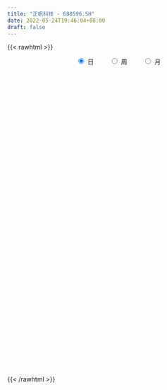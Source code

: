 ```yaml
---
title: "正帆科技 - 688596.SH"
date: 2022-05-24T19:46:04+08:00
draft: false
---
```

{{< rawhtml >}}
    <div style="text-align: center">
        <label style="padding: 1rem;"><input style="margin-right: .5rem" type="radio" name="period" value="D" checked onclick="period_change(this)">日</label>
        <label style="padding: 1rem;"><input style="margin-right: .5rem" type="radio" name="period" value="W" onclick="period_change(this)">周</label>
        <label style="padding: 1rem;"><input style="margin-right: .5rem" type="radio" name="period" value="M" onclick="period_change(this)">月</label>
    </div>
    <div id="chart" style="height: 700px;"></div> 
    <script type="text/javascript">
        const D_v = [7787.89,9661.77,8180.73,6837.37,9810.82,19966.75,15713.19,16126.84,21430.31,14291.87,42460.89,30094.12,32906.09,30770.1,50374.89,32124.23,27235.13,22267.85,18538.38,14429.89,18819.79,18623.35,18748.86,16289.13,30922.82,46334.49,28282.37,19112.42,30074.3,24183.73,23102.84,19013.38,48116.13,93506.91,69694.95,48676.55,24123.91,28715.98,25536.13,30624.9,21384.54,95735.91,115561.93,59628.35,48451.23,39922.49,27108.37,36087.06,38413.48,33838.43,43484.98,31633.16,54617.12,33717.24,32554.13,49409.19,52635.02,38239.91,53078.31,59836.08,21505.13,28691.59,24380.83,17183.9,21005.21,36223.8,40292.94,19645.7,25987.67,28952.46,56801.59,34724.65,19113.53,105228.74,117783.88,67699.63,73015.46,48076.56,72490.99,29143.71,61246.7,33012.95,28772.5,31200.05,25483.72,73731.84,36848.27,24562.23,27384.08,48750.95,23483.22,18729.25,25634.73,19000.49,41396.5,40991.59,24186.89,39016.14,22894.39,21581.12,41580.86,33066.29,22731.61,28506.45,22011.07,12627.21,29615.94,21393.34,20392.93,15766.53,17993.79,24818.83,21217.79,40240.64,47187.78,60241.08,30343.09,31266.73,28255.08,31542.32,68651.17,69635.02,127219.49,112154.45,74544.18,59416.34,46210.81,64403.92,49599.68,73962.88,73535.05,60996.31,46454.82,42025.51,32764.09,50670.22,33339.43,26281.44,73425.7,45055.04,46975.05,24996.56,24016.15,13663.56,29580.84,19878.85,25332.76,13009.78,30951.04,21889.0,22271.53,19434.1,21018.09,44282.47,13698.43,28879.8,29760.43,33590.71,17679.04,35485.0,20721.14,17582.57,23072.48,25038.9,18709.98,23172.43,19179.07,15789.67,27682.8,18986.87,33372.24,26093.85,31337.5,36620.85,24263.92,21945.88,22022.9,19380.71,19758.29,15849.86,25330.33,43188.27,25424.38,22864.27,29823.8,15389.02,14968.3,9724.04,22567.61,34227.19,24968.56,34297.81,25939.88,38343.18,27715.69,20319.55,28293.92,18656.82,19779.44,16513.24,34228.56,26017.75,29355.29,22617.94,31625.38,35435.14,29138.91,30393.83,20750.52,18375.37,31683.54,17911.42,16370.97,16897.62,31968.22,15879.86,10597.95,12542.05,22987.26,20814.17,18705.82,36642.95,15899.09,14187.48,16159.2,21419.49,17080.58,11969.73,13144.08,18483.27,17889.73,72197.14,43721.53,41333.26,58487.93,35547.69,30270.05,25733.07,17739.89,18293.39,32494.98,21973.12,30187.42,39174.07,21757.56,16215.1,15617.35,22110.29,16171.84,29657.34]
const D_histogram = [0.0,0.0222213105,0.0247739007,0.0306860771,0.0319678718,0.0594231045,0.0724929286,0.0941136672,0.1210224078,0.1273250562,0.1594671091,0.1536811891,0.1640830809,0.1659323155,0.1949650363,0.1933505572,0.1531213831,0.1380762738,0.1011845071,0.058021049,0.0460763334,0.0027894101,-0.0191484473,-0.0442910629,-0.0122428803,0.0406741436,0.0498212889,0.0506290101,0.0670097268,0.0483162728,0.008515209,-0.0189510023,0.0262956259,0.1140472406,0.0902331273,0.030553752,-0.0103643131,-0.0182730561,0.0045366916,0.0256106535,0.0163537827,0.1493546333,0.318258616,0.4152088917,0.4035954418,0.2840583209,0.2077947861,0.1966400895,0.2047329106,0.2010244771,0.1660429372,0.1512059628,0.0198785042,-0.1195497639,-0.1262858899,-0.0798446807,-0.0355106758,-0.0700453949,0.0400476805,-0.0043881215,-0.0539955011,-0.1468785926,-0.1985027237,-0.2491876596,-0.2328795019,-0.1800109051,-0.2431579119,-0.3413334131,-0.4440524266,-0.4877010724,-0.5209201545,-0.4387361846,-0.3647474417,-0.0289938693,0.1992998508,0.3816414005,0.480080172,0.4245874657,0.2783838496,0.1525535649,-0.0531759582,-0.160232742,-0.2256313101,-0.2852274676,-0.3259253868,-0.4297595043,-0.5080312521,-0.5318347762,-0.4903207452,-0.5282646613,-0.4985845563,-0.4665054816,-0.408652268,-0.3329166235,-0.2447167846,-0.1329869767,-0.0663080111,0.0913195816,0.1679309196,0.2199964758,0.1392128144,0.1864867633,0.2428366216,0.2241482845,0.263557223,0.281192459,0.3314782452,0.3324668234,0.2998327547,0.2758699633,0.2464823868,0.1623429378,0.115573516,0.2067343066,0.2074275779,0.2491876512,0.2628763883,0.2385085218,0.178895952,0.0928899913,0.1318460012,0.1867945073,0.3518451816,0.5036994697,0.5105387053,0.4555956489,0.3982319986,0.3912283907,0.3578290363,0.3560456953,0.2450871402,0.1009520055,-0.0662245041,-0.1668143331,-0.2251210451,-0.1640111587,-0.1361820738,-0.1820535182,-0.2744903162,-0.3389497593,-0.3868273459,-0.3660370752,-0.3433060146,-0.3293402898,-0.3546733429,-0.3163478896,-0.2993991846,-0.2973314522,-0.3697537345,-0.4229607183,-0.4080402298,-0.3617580916,-0.3535802893,-0.3969881315,-0.3827565065,-0.2927042943,-0.2134277747,-0.1152184861,-0.0234299012,-0.0106234268,-0.0218032907,-0.0135582039,-0.054166034,-0.0631531372,-0.0791475192,-0.092771493,-0.1097276942,-0.1014682653,-0.0150645635,0.0500911712,0.1213737115,0.1407907235,0.1959219183,0.2088364996,0.1800976552,0.1391108419,0.0482445858,0.0060731046,-0.0378421165,-0.0734419788,-0.08328922,-0.1828646742,-0.2877327972,-0.3106311978,-0.2279137167,-0.1727978787,-0.1221613985,-0.1009592227,-0.0997254219,-0.0706396669,0.0358043893,0.1084923548,0.1802156696,0.2548218769,0.2910053625,0.2641701038,0.1884297425,0.1468425329,0.0883021153,0.0041343366,-0.0508500796,-0.0800774216,-0.1214403723,-0.1654118794,-0.245350558,-0.2435274862,-0.18489284,-0.1724360198,-0.1668463744,-0.1654736829,-0.1715443203,-0.1758274853,-0.1758123137,-0.1733412881,-0.1301366612,-0.0652837823,-0.0341472865,0.0049345141,0.0150274666,-0.0140342215,-0.0220476433,-0.0776630489,-0.1006715671,-0.1279723668,-0.1243318256,-0.1548121546,-0.1268705569,-0.1228372356,-0.1094699092,-0.1309085705,-0.1414700782,-0.2553806413,-0.3043468547,-0.2755232883,-0.1790421249,-0.0524622388,0.0634926299,0.1538011523,0.2299703188,0.3119054477,0.3873430866,0.4436599994,0.5108324139,0.4882258312,0.4483485964,0.42998566,0.4129647042,0.3750379066,0.3678989653,0.2704647697]
const D_fast = [0.0,0.0277766382,0.0365227035,0.0501063992,0.0593801618,0.1016911706,0.1328842269,0.1780333823,0.2351977248,0.2733316373,0.3453404675,0.3779748447,0.4293975068,0.4727298202,0.5505038001,0.5972269604,0.595278132,0.6147520911,0.6031564513,0.5744982553,0.5740726231,0.5314830523,0.5047580832,0.4685427018,0.4975301643,0.5606157242,0.5822181916,0.5956831653,0.6288163138,0.622201928,0.5845296664,0.5523257046,0.6041462393,0.720409664,0.7191538326,0.6671128953,0.6236037519,0.6111267449,0.6350706654,0.6625472907,0.6573788657,0.8277183746,1.0761870112,1.2769395099,1.3662249204,1.3177023797,1.2933875415,1.3313928672,1.390668916,1.4372166018,1.4437457961,1.4667103125,1.3403524799,1.1710367708,1.1327291723,1.1592092114,1.1946655473,1.1426194794,1.262724475,1.2171916427,1.1540853878,1.0244826481,0.9232328361,0.8102509853,0.7683392676,0.7762051381,0.6522686533,0.4687597988,0.2550276787,0.0894537648,-0.0739953559,-0.1014954322,-0.1186935497,0.2098115554,0.4879302382,0.765682138,0.9841409525,1.0347951126,0.9581874589,0.8704955655,0.6514720528,0.5043570836,0.3825506879,0.2516476635,0.1294683976,-0.081805596,-0.2870851568,-0.443847375,-0.5249135303,-0.6949236117,-0.7898896458,-0.8744369414,-0.9187467948,-0.9262403062,-0.8992196635,-0.8207365997,-0.7706346369,-0.5901771488,-0.471583081,-0.3645184058,-0.4104988636,-0.3166032239,-0.1995442102,-0.1621954762,-0.0568972319,0.0310361188,0.1641914663,0.2482967504,0.2906208703,0.3356255698,0.3678585899,0.3243048754,0.3064288326,0.4492731999,0.5018233657,0.6058803518,0.6852881859,0.7205474499,0.7056588681,0.6428754052,0.7147929154,0.8164400483,1.069452018,1.3472311735,1.4817050854,1.5406609413,1.5828552906,1.6736587804,1.7297166851,1.8169447679,1.7672579978,1.6483608646,1.464628229,1.3223348167,1.2077478433,1.2278549401,1.2216385066,1.1302536826,0.9691943055,0.8199974226,0.6754129995,0.6046940014,0.5415985584,0.4732292107,0.3592278219,0.3184663028,0.2605652117,0.1883000809,0.0234393651,-0.1355077983,-0.2225973673,-0.2667547519,-0.3469720219,-0.489626897,-0.5710843987,-0.5542082601,-0.5282886841,-0.4588840171,-0.3729529074,-0.3628022898,-0.3794329764,-0.3745774405,-0.4287267791,-0.4535021666,-0.4892834285,-0.5261002754,-0.5704884003,-0.5875960377,-0.5049584768,-0.4272799493,-0.325653981,-0.2710392882,-0.1669276139,-0.1018039076,-0.0855183382,-0.091727441,-0.1705325507,-0.2111857557,-0.264561506,-0.318521863,-0.3491914092,-0.4944830319,-0.6712843542,-0.7718405542,-0.7461015023,-0.734185134,-0.7140890035,-0.7181266334,-0.741824188,-0.7303983498,-0.6150031962,-0.515192142,-0.3984149098,-0.2601032333,-0.1511684071,-0.1119611398,-0.1405940655,-0.1454706419,-0.1819355306,-0.2650697251,-0.3327666613,-0.3820133587,-0.4537364025,-0.5390608795,-0.6803371976,-0.7393959973,-0.7269845611,-0.7576367458,-0.793758694,-0.8337544232,-0.8827111408,-0.9309511771,-0.9748890839,-1.0157533803,-1.0050829187,-0.9565509854,-0.9339513113,-0.8936358821,-0.8797860629,-0.9123563064,-0.925881639,-1.0009128068,-1.0490892168,-1.1083831083,-1.1358255234,-1.2050088911,-1.2087849326,-1.2354609203,-1.2494610711,-1.303626875,-1.3495559023,-1.5273116257,-1.6523645528,-1.6924218085,-1.6407011763,-1.5272368498,-1.3954088237,-1.2666500133,-1.132988267,-0.9730767762,-0.8008033657,-0.633571453,-0.438690935,-0.3392410599,-0.2670311456,-0.177897667,-0.0916774468,-0.0358447677,0.0489910323,0.0191730291]
const D_slow = [0.0,0.0055553276,0.0117488028,0.0194203221,0.02741229,0.0422680662,0.0603912983,0.0839197151,0.114175317,0.1460065811,0.1858733584,0.2242936556,0.2653144259,0.3067975047,0.3555387638,0.4038764031,0.4421567489,0.4766758173,0.5019719441,0.5164772064,0.5279962897,0.5286936422,0.5239065304,0.5128337647,0.5097730446,0.5199415805,0.5323969028,0.5450541553,0.561806587,0.5738856552,0.5760144574,0.5712767069,0.5778506133,0.6063624235,0.6289207053,0.6365591433,0.633968065,0.629399801,0.6305339739,0.6369366372,0.6410250829,0.6783637413,0.7579283953,0.8617306182,0.9626294786,1.0336440589,1.0855927554,1.1347527778,1.1859360054,1.2361921247,1.277702859,1.3155043497,1.3204739757,1.2905865347,1.2590150623,1.2390538921,1.2301762231,1.2126648744,1.2226767945,1.2215797641,1.2080808889,1.1713612407,1.1217355598,1.0594386449,1.0012187694,0.9562160432,0.8954265652,0.8100932119,0.6990801053,0.5771548372,0.4469247986,0.3372407524,0.246053892,0.2388054247,0.2886303874,0.3840407375,0.5040607805,0.6102076469,0.6798036093,0.7179420006,0.704648011,0.6645898255,0.608181998,0.5368751311,0.4553937844,0.3479539083,0.2209460953,0.0879874012,-0.0345927851,-0.1666589504,-0.2913050895,-0.4079314599,-0.5100945269,-0.5933236827,-0.6545028789,-0.6877496231,-0.7043266258,-0.6814967304,-0.6395140005,-0.5845148816,-0.549711678,-0.5030899872,-0.4423808318,-0.3863437607,-0.3204544549,-0.2501563402,-0.1672867789,-0.084170073,-0.0092118844,0.0597556065,0.1213762032,0.1619619376,0.1908553166,0.2425388933,0.2943957877,0.3566927005,0.4224117976,0.4820389281,0.5267629161,0.5499854139,0.5829469142,0.629645541,0.7176068364,0.8435317038,0.9711663801,1.0850652924,1.184623292,1.2824303897,1.3718876488,1.4608990726,1.5221708576,1.547408859,1.530852733,1.4891491497,1.4328688885,1.3918660988,1.3578205803,1.3123072008,1.2436846217,1.1589471819,1.0622403454,0.9707310766,0.884904573,0.8025695005,0.7139011648,0.6348141924,0.5599643963,0.4856315332,0.3931930996,0.28745292,0.1854428625,0.0950033396,0.0066082673,-0.0926387656,-0.1883278922,-0.2615039657,-0.3148609094,-0.343665531,-0.3495230062,-0.352178863,-0.3576296856,-0.3610192366,-0.3745607451,-0.3903490294,-0.4101359092,-0.4333287825,-0.460760706,-0.4861277723,-0.4898939132,-0.4773711204,-0.4470276926,-0.4118300117,-0.3628495321,-0.3106404072,-0.2656159934,-0.2308382829,-0.2187771365,-0.2172588603,-0.2267193895,-0.2450798842,-0.2659021892,-0.3116183577,-0.383551557,-0.4612093565,-0.5181877856,-0.5613872553,-0.591927605,-0.6171674106,-0.6420987661,-0.6597586828,-0.6508075855,-0.6236844968,-0.5786305794,-0.5149251102,-0.4421737696,-0.3761312436,-0.329023808,-0.2923131748,-0.270237646,-0.2692040618,-0.2819165817,-0.3019359371,-0.3322960302,-0.373649,-0.4349866395,-0.4958685111,-0.5420917211,-0.585200726,-0.6269123196,-0.6682807404,-0.7111668204,-0.7551236918,-0.7990767702,-0.8424120922,-0.8749462575,-0.8912672031,-0.8998040247,-0.8985703962,-0.8948135295,-0.8983220849,-0.9038339957,-0.9232497579,-0.9484176497,-0.9804107414,-1.0114936978,-1.0501967365,-1.0819143757,-1.1126236846,-1.1399911619,-1.1727183045,-1.2080858241,-1.2719309844,-1.3480176981,-1.4168985202,-1.4616590514,-1.4747746111,-1.4589014536,-1.4204511655,-1.3629585858,-1.2849822239,-1.1881464523,-1.0772314524,-0.9495233489,-0.8274668911,-0.715379742,-0.607883327,-0.504642151,-0.4108826743,-0.318907933,-0.2512917406]
const D_data = [['2021-05-13', 14.7363, 14.7662, 14.6468, 14.9652],['2021-05-14', 14.7065, 15.1144, 14.7065, 15.1343],['2021-05-17', 15.1244, 14.9552, 14.9254, 15.1244],['2021-05-18', 14.9652, 15.0448, 14.8756, 15.1343],['2021-05-19', 15.0448, 15.0348, 14.9751, 15.2736],['2021-05-20', 15.1244, 15.4826, 14.8856, 15.9303],['2021-05-21', 15.5224, 15.4726, 15.3333, 15.7811],['2021-05-24', 15.3532, 15.7512, 15.3035, 15.8706],['2021-05-25', 15.7512, 16.0498, 15.6517, 16.1791],['2021-05-26', 15.9801, 16.0, 15.9801, 16.3383],['2021-05-27', 15.9701, 16.5672, 15.9204, 16.8756],['2021-05-28', 16.3483, 16.3184, 16.2488, 16.8458],['2021-05-31', 16.3483, 16.6965, 16.3284, 16.796],['2021-06-01', 16.7363, 16.796, 16.6269, 17.194],['2021-06-02', 16.9055, 17.4129, 16.7363, 17.6816],['2021-06-03', 17.3731, 17.3134, 17.0249, 18.1493],['2021-06-04', 17.1741, 16.9154, 16.9154, 17.5622],['2021-06-07', 17.1343, 17.2637, 17.1144, 17.791],['2021-06-08', 17.3632, 17.0149, 16.8458, 17.3831],['2021-06-09', 16.8955, 16.8557, 16.7662, 17.1642],['2021-06-10', 16.7164, 17.2139, 16.7164, 17.3134],['2021-06-11', 17.2139, 16.7662, 16.7065, 17.3532],['2021-06-15', 16.7164, 16.9254, 16.4279, 17.194],['2021-06-16', 17.1642, 16.806, 16.6169, 17.3731],['2021-06-17', 16.6667, 17.592, 16.607, 17.7114],['2021-06-18', 17.4229, 18.1692, 17.4229, 18.5473],['2021-06-21', 17.9602, 17.9005, 17.801, 18.2985],['2021-06-22', 18.1493, 17.9403, 17.8209, 18.2687],['2021-06-23', 18.01, 18.3085, 17.8408, 18.5871],['2021-06-24', 18.3582, 17.99, 17.9602, 18.6766],['2021-06-25', 17.8706, 17.6716, 17.5224, 18.1095],['2021-06-28', 17.7114, 17.7214, 17.6119, 18.01],['2021-06-29', 17.7214, 18.7662, 17.5622, 19.2239],['2021-06-30', 18.995, 19.801, 18.3881, 20.3483],['2021-07-01', 19.801, 18.7463, 18.7363, 20.2388],['2021-07-02', 18.7065, 18.209, 18.0896, 19.0846],['2021-07-05', 18.61, 18.27, 17.9, 18.77],['2021-07-06', 18.35, 18.63, 18.17, 18.85],['2021-07-07', 18.73, 19.14, 18.19, 19.39],['2021-07-08', 19.14, 19.34, 19.0, 19.79],['2021-07-09', 19.2, 19.1, 18.81, 19.45],['2021-07-12', 19.3, 21.38, 19.3, 21.7],['2021-07-13', 22.31, 22.94, 21.33, 23.22],['2021-07-14', 22.67, 23.17, 22.4, 23.69],['2021-07-15', 23.17, 22.5, 21.89, 23.17],['2021-07-16', 22.4, 21.21, 21.08, 22.58],['2021-07-19', 21.32, 21.57, 20.87, 21.75],['2021-07-20', 21.57, 22.47, 21.01, 22.75],['2021-07-21', 22.74, 23.03, 22.42, 23.38],['2021-07-22', 23.0, 23.23, 22.63, 24.08],['2021-07-23', 23.44, 23.06, 22.88, 24.18],['2021-07-26', 23.06, 23.49, 22.3, 24.18],['2021-07-27', 23.71, 21.89, 21.7, 23.74],['2021-07-28', 21.21, 21.2, 20.88, 22.39],['2021-07-29', 21.93, 22.55, 21.66, 22.76],['2021-07-30', 22.8, 23.42, 22.6, 24.6],['2021-08-02', 23.49, 23.77, 23.35, 25.76],['2021-08-03', 23.45, 22.94, 22.68, 24.58],['2021-08-04', 23.57, 25.12, 23.4, 25.29],['2021-08-05', 24.67, 23.55, 23.34, 24.94],['2021-08-06', 23.5, 23.38, 22.81, 24.35],['2021-08-09', 23.6, 22.54, 22.0, 23.67],['2021-08-10', 22.53, 22.69, 22.22, 23.54],['2021-08-11', 22.68, 22.4, 21.8, 22.69],['2021-08-12', 22.64, 23.1, 22.37, 23.26],['2021-08-13', 23.2, 23.72, 22.49, 23.99],['2021-08-16', 23.89, 22.2, 21.35, 23.95],['2021-08-17', 22.0, 21.21, 21.17, 22.65],['2021-08-18', 21.12, 20.4, 20.01, 21.68],['2021-08-19', 20.35, 20.46, 20.06, 21.2],['2021-08-20', 20.71, 20.05, 19.42, 20.86],['2021-08-23', 20.05, 21.3, 19.99, 21.37],['2021-08-24', 21.2, 21.34, 20.89, 21.5],['2021-08-25', 24.91, 25.61, 23.8, 25.61],['2021-08-26', 26.23, 25.9, 24.81, 26.8],['2021-08-27', 25.91, 26.72, 25.2, 27.2],['2021-08-30', 26.59, 26.84, 26.04, 27.48],['2021-08-31', 27.35, 25.47, 25.1, 27.4],['2021-09-01', 25.65, 24.16, 23.88, 25.7],['2021-09-02', 23.91, 23.95, 23.3, 24.1],['2021-09-03', 23.7, 22.19, 22.05, 24.4],['2021-09-06', 22.5, 22.59, 21.87, 22.74],['2021-09-07', 22.69, 22.58, 21.93, 22.7],['2021-09-08', 22.58, 22.19, 21.91, 22.71],['2021-09-09', 22.0, 21.98, 21.77, 22.63],['2021-09-10', 20.3, 20.55, 19.62, 20.8],['2021-09-13', 20.53, 20.04, 19.8, 20.81],['2021-09-14', 20.12, 20.05, 19.91, 20.48],['2021-09-15', 20.05, 20.51, 19.73, 20.64],['2021-09-16', 20.6, 19.1, 18.97, 20.62],['2021-09-17', 19.15, 19.48, 19.09, 19.63],['2021-09-22', 19.49, 19.24, 19.18, 19.88],['2021-09-23', 19.26, 19.39, 19.19, 20.0],['2021-09-24', 19.65, 19.6, 19.31, 19.85],['2021-09-27', 19.6, 19.88, 19.6, 20.88],['2021-09-28', 19.76, 20.47, 19.58, 20.94],['2021-09-29', 20.5, 20.21, 20.0, 20.54],['2021-09-30', 20.66, 21.87, 20.11, 21.88],['2021-10-08', 22.69, 21.5, 21.39, 22.7],['2021-10-11', 21.9, 21.61, 21.21, 22.16],['2021-10-12', 21.54, 19.93, 19.5, 21.57],['2021-10-13', 20.0, 21.5, 19.82, 21.66],['2021-10-14', 21.2, 22.0, 21.2, 22.36],['2021-10-15', 22.0, 21.29, 21.03, 22.19],['2021-10-18', 21.3, 22.22, 21.3, 22.5],['2021-10-19', 22.69, 22.28, 21.91, 22.69],['2021-10-20', 22.3, 23.09, 22.3, 23.33],['2021-10-21', 23.15, 22.86, 22.42, 23.45],['2021-10-22', 22.67, 22.6, 22.39, 23.35],['2021-10-25', 22.79, 22.79, 22.1, 22.92],['2021-10-26', 22.79, 22.8, 22.46, 23.21],['2021-10-27', 22.68, 21.99, 21.57, 22.8],['2021-10-28', 22.0, 22.24, 22.0, 22.96],['2021-10-29', 22.47, 24.25, 22.28, 24.3],['2021-11-01', 23.87, 23.57, 23.0, 24.15],['2021-11-02', 23.2, 24.43, 23.15, 25.0],['2021-11-03', 24.43, 24.49, 24.13, 24.85],['2021-11-04', 24.34, 24.25, 23.91, 24.9],['2021-11-05', 24.55, 23.82, 23.68, 24.86],['2021-11-08', 23.8, 23.28, 22.9, 23.81],['2021-11-09', 23.98, 24.89, 23.94, 25.12],['2021-11-10', 24.78, 25.56, 24.36, 25.96],['2021-11-11', 25.5, 27.85, 25.09, 28.68],['2021-11-12', 28.1, 29.0, 27.39, 29.37],['2021-11-15', 29.58, 28.15, 27.81, 29.92],['2021-11-16', 28.33, 27.78, 27.45, 28.53],['2021-11-17', 28.1, 27.95, 27.34, 28.5],['2021-11-18', 28.79, 28.9, 27.7, 29.15],['2021-11-19', 29.33, 28.95, 28.32, 29.4],['2021-11-22', 29.06, 29.74, 28.87, 30.87],['2021-11-23', 29.81, 28.52, 28.17, 30.34],['2021-11-24', 28.52, 27.77, 27.4, 29.29],['2021-11-25', 27.78, 26.87, 26.8, 27.95],['2021-11-26', 27.02, 27.1, 26.59, 27.66],['2021-11-29', 26.85, 27.25, 26.69, 27.46],['2021-11-30', 27.69, 28.8, 27.31, 28.95],['2021-12-01', 28.8, 28.7, 28.4, 29.2],['2021-12-02', 28.7, 27.79, 27.56, 28.9],['2021-12-03', 27.7, 26.83, 26.5, 28.28],['2021-12-06', 26.7, 26.68, 26.38, 27.44],['2021-12-07', 26.75, 26.45, 25.28, 26.92],['2021-12-08', 26.59, 27.08, 26.59, 27.13],['2021-12-09', 27.09, 27.07, 26.14, 27.2],['2021-12-10', 27.1, 26.91, 26.68, 27.47],['2021-12-13', 26.7, 26.22, 25.87, 26.99],['2021-12-14', 26.3, 26.88, 26.1, 27.05],['2021-12-15', 27.1, 26.6, 26.0, 27.14],['2021-12-16', 26.6, 26.3, 26.21, 26.78],['2021-12-17', 26.21, 24.97, 24.86, 26.21],['2021-12-20', 24.88, 24.6, 24.4, 25.35],['2021-12-21', 24.35, 25.05, 24.35, 25.4],['2021-12-22', 25.4, 25.32, 24.83, 25.65],['2021-12-23', 25.22, 24.71, 24.61, 25.39],['2021-12-24', 24.62, 23.66, 23.56, 24.88],['2021-12-27', 23.71, 23.97, 23.71, 24.28],['2021-12-28', 24.17, 24.9, 24.17, 24.95],['2021-12-29', 24.9, 24.98, 24.19, 25.3],['2021-12-30', 24.7, 25.52, 24.68, 26.2],['2021-12-31', 25.55, 25.85, 25.13, 26.12],['2022-01-04', 25.62, 25.08, 24.6, 25.97],['2022-01-05', 25.0, 24.72, 24.49, 25.55],['2022-01-06', 24.72, 24.89, 24.33, 25.43],['2022-01-07', 24.89, 24.11, 23.8, 25.27],['2022-01-10', 23.82, 24.27, 23.26, 24.6],['2022-01-11', 23.9, 24.0, 23.8, 24.38],['2022-01-12', 24.17, 23.82, 23.44, 24.3],['2022-01-13', 23.83, 23.55, 23.48, 24.35],['2022-01-14', 23.63, 23.69, 23.3, 24.39],['2022-01-17', 23.8, 24.81, 23.6, 25.3],['2022-01-18', 25.1, 24.9, 24.71, 25.59],['2022-01-19', 24.96, 25.35, 24.68, 25.72],['2022-01-20', 25.35, 24.99, 24.86, 25.6],['2022-01-21', 25.0, 25.72, 24.7, 25.93],['2022-01-24', 25.61, 25.49, 24.88, 25.83],['2022-01-25', 25.3, 25.04, 24.8, 25.56],['2022-01-26', 25.05, 24.79, 24.14, 25.17],['2022-01-27', 24.55, 23.85, 23.69, 24.98],['2022-01-28', 23.85, 24.09, 23.7, 25.09],['2022-02-07', 24.0, 23.79, 23.68, 24.52],['2022-02-08', 23.68, 23.6, 23.1, 23.8],['2022-02-09', 23.6, 23.7, 23.3, 24.26],['2022-02-10', 23.94, 22.13, 21.93, 23.94],['2022-02-11', 22.11, 21.27, 21.22, 22.18],['2022-02-14', 20.89, 21.65, 20.89, 22.22],['2022-02-15', 22.3, 22.85, 21.77, 22.99],['2022-02-16', 23.03, 22.64, 22.53, 23.03],['2022-02-17', 22.51, 22.67, 22.51, 23.08],['2022-02-18', 22.51, 22.32, 22.22, 22.86],['2022-02-21', 22.35, 21.96, 21.78, 22.7],['2022-02-22', 21.7, 22.23, 21.6, 22.3],['2022-02-23', 22.27, 23.46, 22.25, 23.77],['2022-02-24', 23.43, 23.49, 22.85, 23.94],['2022-02-25', 23.82, 23.9, 23.56, 24.3],['2022-02-28', 24.33, 24.43, 24.16, 24.87],['2022-03-01', 24.86, 24.4, 24.1, 24.86],['2022-03-02', 24.36, 23.8, 23.55, 24.36],['2022-03-03', 23.78, 23.04, 22.93, 24.06],['2022-03-04', 22.9, 23.24, 22.8, 23.64],['2022-03-07', 22.99, 22.81, 22.51, 23.37],['2022-03-08', 22.85, 22.1, 22.03, 23.09],['2022-03-09', 22.32, 22.03, 20.53, 22.67],['2022-03-10', 22.5, 22.03, 21.9, 23.09],['2022-03-11', 21.76, 21.56, 21.0, 22.03],['2022-03-14', 21.38, 21.13, 21.0, 21.59],['2022-03-15', 21.0, 20.12, 20.03, 21.49],['2022-03-16', 20.45, 20.67, 19.6, 20.8],['2022-03-17', 20.98, 21.3, 20.94, 21.75],['2022-03-18', 21.29, 20.69, 20.39, 21.29],['2022-03-21', 20.66, 20.43, 20.15, 20.82],['2022-03-22', 20.5, 20.17, 19.98, 20.64],['2022-03-23', 20.47, 19.83, 19.78, 20.49],['2022-03-24', 19.7, 19.58, 19.31, 19.82],['2022-03-25', 19.61, 19.37, 19.16, 19.84],['2022-03-28', 19.31, 19.15, 18.83, 19.34],['2022-03-29', 19.8, 19.54, 19.35, 20.07],['2022-03-30', 19.71, 19.9, 19.71, 20.2],['2022-03-31', 19.9, 19.57, 19.45, 19.9],['2022-04-01', 19.57, 19.72, 19.26, 19.91],['2022-04-06', 19.72, 19.37, 18.98, 19.72],['2022-04-07', 19.18, 18.7, 18.43, 19.34],['2022-04-08', 18.59, 18.72, 18.28, 19.1],['2022-04-11', 18.3, 17.78, 17.37, 18.5],['2022-04-12', 17.58, 17.77, 17.21, 17.79],['2022-04-13', 17.8, 17.35, 17.13, 17.8],['2022-04-14', 17.35, 17.43, 16.8, 17.61],['2022-04-15', 17.23, 16.67, 16.67, 17.38],['2022-04-18', 16.6, 17.13, 16.38, 17.25],['2022-04-19', 16.97, 16.66, 16.6, 17.3],['2022-04-20', 16.8, 16.57, 16.3, 16.9],['2022-04-21', 16.57, 15.85, 15.76, 16.75],['2022-04-22', 15.6, 15.62, 15.38, 15.94],['2022-04-25', 15.22, 13.65, 13.54, 15.31],['2022-04-26', 13.66, 13.61, 13.2, 13.84],['2022-04-27', 13.25, 14.1, 12.98, 14.14],['2022-04-28', 14.7, 14.9, 14.5, 15.8],['2022-04-29', 15.15, 15.58, 14.95, 15.89],['2022-05-05', 15.8, 15.9, 15.54, 16.22],['2022-05-06', 15.6, 16.02, 15.4, 16.4],['2022-05-09', 16.0, 16.25, 15.89, 16.42],['2022-05-10', 16.0, 16.78, 15.85, 17.05],['2022-05-11', 16.98, 17.23, 16.58, 17.75],['2022-05-12', 17.16, 17.52, 16.92, 17.79],['2022-05-13', 17.7, 18.23, 17.52, 18.28],['2022-05-16', 17.83, 17.5, 17.18, 18.21],['2022-05-17', 17.41, 17.38, 17.05, 17.5],['2022-05-18', 17.35, 17.75, 17.28, 18.07],['2022-05-19', 17.31, 17.93, 17.31, 18.06],['2022-05-20', 17.93, 17.77, 17.44, 17.98],['2022-05-23', 17.77, 18.28, 17.6, 18.48],['2022-05-24', 18.5, 17.08, 17.0, 18.58]]
const W_v = [754041.96,981837.65,508345.9500000001,326436.44,388256.45,166021.96,68655.67,22906.94,131031.84,109803.02,123567.89,143365.61,197225.97,120402.34,118677.24,90443.66,90712.39,80838.3,85370.33,58962.04,113797.85,133440.59,99952.98,68978.79,93733.24,38567.54,32567.52,79855.97,89618.86,87024.18,60675.09,53590.48,71476.87,56086.08,65967.34,127424.18,54297.31,13201.4,39594.66,60508.86,124404.03,173410.44,92679.26,112295.3,124755.66,279007.92,130385.46,359299.91,178932.32,201930.84,225294.45,127485.33,171680.36,344550.4300000001,283973.42,192201.06,161028.75,63364.47,145591.12,22894.39,147466.33,106040.49,120037.58,197293.76,409202.45,294174.93,296974.57,216480.88,154706.36,118753.27,128895.19,123608.41,96861.19,101890.05,137473.26,124234.26,129551.13,92769.43,142001.05,133329.16,125894.28,149211.2,105091.82,87885.7,62507.25,104308.21,78567.39,251287.55,56003.12,120688.8,114874.37,45829.18]
const W_histogram = [0.0,-0.4178270085,-0.6974964767,-1.0514916021,-1.0450349356,-1.0779428858,-1.0837211355,-0.9643080722,-0.8168466473,-0.7910204741,-0.7050969236,-0.4974128397,-0.3679354212,-0.1886557877,-0.1077765341,-0.0328782508,-0.0506745524,-0.1191653757,-0.1901691086,-0.1576327736,-0.2615631834,-0.3065570511,-0.336320913,-0.3338861622,-0.3855712851,-0.3380523879,-0.1995891641,-0.1131632626,0.0373399127,0.1241447116,0.1852343912,0.2392878204,0.3242894308,0.3955543423,0.44658395,0.4253524216,0.3646969851,0.3286624109,0.3301573407,0.3581540891,0.4315952155,0.5128085647,0.5458465195,0.6447708494,0.6570442909,0.6789169853,0.7266782395,0.8642997031,1.032466954,1.1135225874,1.1076642676,1.0693631898,0.7543892987,0.9406689382,0.7144576837,0.4243681507,0.1448567705,-0.037759118,-0.0127757249,-0.0274323089,-0.0558927901,0.0056168988,0.1419789113,0.1850442488,0.5249708224,0.6981818585,0.6413557242,0.5426957974,0.444086445,0.2207542132,-0.0293424738,-0.0596754204,-0.2013420154,-0.3206657718,-0.2626461829,-0.3294867293,-0.5462753508,-0.597464672,-0.5069910265,-0.4742645878,-0.5434616257,-0.6199839344,-0.724391035,-0.732576058,-0.7645060315,-0.8749111411,-0.9629035642,-0.9655849489,-0.8818212227,-0.633299295,-0.4634877936,-0.3655339423]
const W_fast = [0.0,-0.5222837607,-0.976327348,-1.593195374,-1.8479974413,-2.150391113,-2.4270996465,-2.5487636013,-2.6055138382,-2.7774427835,-2.867793464,-2.78446259,-2.7469690268,-2.6148533403,-2.5609182201,-2.4942394995,-2.5247044393,-2.6229866064,-2.7415326165,-2.7484044749,-2.9177256805,-3.0393588111,-3.1532029013,-3.234239691,-3.3823176352,-3.4193118349,-3.3307459021,-3.2726108163,-3.1127726628,-2.994931686,-2.8875334087,-2.7736580243,-2.6075840562,-2.4374305592,-2.274754964,-2.189648387,-2.1591295772,-2.1129985487,-2.0289642837,-1.911429013,-1.7300890828,-1.5206735924,-1.3511740077,-1.0910569654,-0.9145224513,-0.7229205105,-0.4934896964,-0.1397933071,0.2864906824,0.6459269627,0.9169847097,1.1460244294,1.019647863,1.441094737,1.3934979035,1.2095004082,0.9662032206,0.7741475526,0.7959370144,0.7744223532,0.7319886745,0.7949025881,0.9667593285,1.0560857281,1.5272550074,1.8750115081,1.9785243048,2.0155383273,2.0279505862,1.8598069077,1.6023746023,1.5571228006,1.3651207018,1.1656305024,1.1579885456,1.0087763168,0.6554188576,0.4548633684,0.4185892573,0.332749549,0.1276871047,-0.1038311876,-0.389336047,-0.5806650844,-0.8037215658,-1.1328544607,-1.4615727748,-1.7056503967,-1.8423419763,-1.7521448722,-1.6982053192,-1.6916349536]
const W_slow = [0.0,-0.1044567521,-0.2788308713,-0.5417037718,-0.8029625057,-1.0724482272,-1.3433785111,-1.5844555291,-1.7886671909,-1.9864223095,-2.1626965404,-2.2870497503,-2.3790336056,-2.4261975525,-2.4531416861,-2.4613612487,-2.4740298869,-2.5038212308,-2.5513635079,-2.5907717013,-2.6561624972,-2.7328017599,-2.8168819882,-2.9003535288,-2.99674635,-3.081259447,-3.131156738,-3.1594475537,-3.1501125755,-3.1190763976,-3.0727677998,-3.0129458447,-2.931873487,-2.8329849015,-2.721338914,-2.6150008086,-2.5238265623,-2.4416609596,-2.3591216244,-2.2695831021,-2.1616842982,-2.0334821571,-1.8970205272,-1.7358278148,-1.5715667421,-1.4018374958,-1.2201679359,-1.0040930101,-0.7459762716,-0.4675956248,-0.1906795579,0.0766612396,0.2652585643,0.5004257988,0.6790402198,0.7851322574,0.8213464501,0.8119066706,0.8087127393,0.8018546621,0.7878814646,0.7892856893,0.8247804171,0.8710414793,1.0022841849,1.1768296496,1.3371685806,1.47284253,1.5838641412,1.6390526945,1.6317170761,1.616798221,1.5664627171,1.4862962742,1.4206347285,1.3382630461,1.2016942084,1.0523280404,0.9255802838,0.8070141368,0.6711487304,0.5161527468,0.335054988,0.1519109736,-0.0392155343,-0.2579433196,-0.4986692106,-0.7400654479,-0.9605207535,-1.1188455773,-1.2347175257,-1.3261010113]
const W_data = [['2020-08-21', 39.791, 33.4328, 31.7413, 39.791],['2020-08-28', 30.8458, 26.8856, 26.5672, 32.4279],['2020-09-04', 27.2736, 26.2488, 24.9552, 27.6318],['2020-09-11', 26.2488, 22.8358, 22.0398, 26.2488],['2020-09-18', 23.3632, 25.4726, 22.8358, 27.2637],['2020-09-25', 25.2637, 23.9204, 23.6816, 25.6318],['2020-09-30', 23.5821, 23.1144, 22.7861, 24.1294],['2020-10-09', 23.6219, 23.9602, 23.5423, 24.1592],['2020-10-16', 24.1393, 24.0796, 23.8806, 25.2736],['2020-10-23', 24.0597, 22.1095, 21.9701, 24.4677],['2020-10-30', 22.0398, 22.2687, 21.0746, 22.9851],['2020-11-06', 22.5871, 23.791, 22.2687, 24.3184],['2020-11-13', 24.0796, 23.0448, 22.7363, 25.6517],['2020-11-20', 23.0846, 23.9403, 22.5274, 24.6468],['2020-11-27', 23.9801, 22.9453, 22.5871, 24.3284],['2020-12-04', 22.7164, 22.8856, 22.6766, 23.801],['2020-12-11', 23.0846, 21.4925, 21.2736, 23.2637],['2020-12-18', 21.3731, 20.199, 19.801, 22.0398],['2020-12-25', 19.9701, 19.3035, 19.1642, 20.9453],['2020-12-31', 19.3035, 19.99, 18.9652, 20.1592],['2021-01-08', 19.99, 17.5423, 17.3333, 20.3383],['2021-01-15', 17.4229, 17.2637, 15.9005, 17.801],['2021-01-22', 17.2935, 16.597, 16.5572, 18.0597],['2021-01-29', 16.597, 16.2488, 16.01, 17.1542],['2021-02-05', 16.1493, 14.7264, 14.6965, 16.8657],['2021-02-10', 14.7264, 15.2338, 14.4677, 15.7114],['2021-02-19', 15.4826, 16.2189, 15.4428, 16.3284],['2021-02-26', 16.2388, 15.602, 15.204, 16.4975],['2021-03-05', 15.602, 16.5672, 15.602, 17.0249],['2021-03-12', 16.6468, 16.0299, 15.4428, 16.9652],['2021-03-19', 16.0199, 15.791, 15.4229, 16.2488],['2021-03-26', 16.0, 15.7512, 15.6318, 16.4378],['2021-04-02', 15.8109, 16.3184, 15.4229, 16.3781],['2021-04-09', 16.4975, 16.4478, 16.1692, 16.6766],['2021-04-16', 16.3085, 16.4677, 15.7811, 16.6866],['2021-04-23', 16.4975, 15.6119, 15.4627, 17.3532],['2021-04-30', 15.6219, 14.8458, 14.7164, 15.7711],['2021-05-07', 14.8458, 14.8159, 14.7065, 14.9254],['2021-05-14', 14.8259, 15.1144, 14.5274, 15.1343],['2021-05-21', 15.1244, 15.4726, 14.8756, 15.9303],['2021-05-28', 15.3532, 16.3184, 15.3035, 16.8756],['2021-06-04', 16.3483, 16.9154, 16.3284, 18.1493],['2021-06-11', 17.1343, 16.7662, 16.7065, 17.791],['2021-06-18', 16.7164, 18.1692, 16.4279, 18.5473],['2021-06-25', 17.9602, 17.6716, 17.5224, 18.6766],['2021-07-02', 17.7114, 18.209, 17.5622, 20.3483],['2021-07-09', 18.61, 19.1, 17.9, 19.79],['2021-07-16', 19.3, 21.21, 19.3, 23.69],['2021-07-23', 21.32, 23.06, 20.87, 24.18],['2021-07-30', 23.06, 23.42, 20.88, 24.6],['2021-08-06', 23.49, 23.38, 22.68, 25.76],['2021-08-13', 23.6, 23.72, 21.8, 23.99],['2021-08-20', 23.89, 20.05, 19.42, 23.95],['2021-08-27', 20.05, 26.72, 19.99, 27.2],['2021-09-03', 26.59, 22.19, 22.05, 27.48],['2021-09-10', 22.5, 20.55, 19.62, 22.74],['2021-09-17', 20.53, 19.48, 18.97, 20.81],['2021-09-24', 19.49, 19.6, 19.18, 20.0],['2021-09-30', 19.6, 21.87, 19.58, 21.88],['2021-10-08', 22.69, 21.5, 21.39, 22.7],['2021-10-15', 21.9, 21.29, 19.5, 22.36],['2021-10-22', 21.3, 22.6, 21.3, 23.45],['2021-10-29', 22.79, 24.25, 21.57, 24.3],['2021-11-05', 23.87, 23.82, 23.0, 25.0],['2021-11-12', 23.8, 29.0, 22.9, 29.37],['2021-11-19', 29.58, 28.95, 27.34, 29.92],['2021-11-26', 29.06, 27.1, 26.59, 30.87],['2021-12-03', 26.85, 26.83, 26.5, 29.2],['2021-12-10', 26.7, 26.91, 25.28, 27.47],['2021-12-17', 26.7, 24.97, 24.86, 27.14],['2021-12-24', 24.88, 23.66, 23.56, 25.65],['2021-12-31', 23.71, 25.85, 23.71, 26.2],['2022-01-07', 25.62, 24.11, 23.8, 25.97],['2022-01-14', 23.82, 23.69, 23.26, 24.6],['2022-01-21', 23.8, 25.72, 23.6, 25.93],['2022-01-28', 25.61, 24.09, 23.69, 25.83],['2022-02-11', 24.0, 21.27, 21.22, 24.52],['2022-02-18', 20.89, 22.32, 20.89, 23.08],['2022-02-25', 22.35, 23.9, 21.6, 24.3],['2022-03-04', 24.33, 23.24, 22.8, 24.87],['2022-03-11', 22.99, 21.56, 20.53, 23.37],['2022-03-18', 21.38, 20.69, 19.6, 21.75],['2022-03-25', 20.66, 19.37, 19.16, 20.82],['2022-04-01', 19.31, 19.72, 18.83, 20.2],['2022-04-08', 19.72, 18.72, 18.28, 19.72],['2022-04-15', 18.3, 16.67, 16.67, 18.5],['2022-04-22', 16.6, 15.62, 15.38, 17.3],['2022-04-29', 15.22, 15.58, 12.98, 15.89],['2022-05-06', 15.8, 16.02, 15.4, 16.4],['2022-05-13', 16.0, 18.23, 15.85, 18.28],['2022-05-20', 17.83, 17.77, 17.05, 18.21],['2022-05-27', 17.77, 17.08, 17.0, 18.58]]
const M_v = [1831840.9599999997,1361755.1200000001,387309.69,594829.52,391168.36,416170.21,244724.27,318224.91,347935.4799999999,270615.0399999999,630870.99,988920.03,990102.5900000001,725066.7999999999,396438.79,1281080.02,659009.8000000003,460458.76,402664.79,550526.9299999999,509212.45,337395.47]
const M_histogram = [0.0,-0.2127298006,-0.3883988147,-0.4342332934,-0.6258005959,-0.948034287,-1.1356369758,-1.1896035973,-1.1936320891,-1.001510443,-0.6142197928,-0.0906692886,0.3909176089,0.4594961688,0.6461964476,1.0341575122,1.0469378455,0.8974490355,0.7860611467,0.3707498702,-0.1586070409,-0.3809753103]
const M_fast = [0.0,-0.2659122507,-0.5386809685,-0.6930737705,-1.0410912221,-1.6003334849,-2.0718454176,-2.4232129384,-2.7256494526,-2.7839054172,-2.5501697152,-2.0492865331,-1.4699702334,-1.2865176313,-0.9382682406,-0.2917677979,-0.0172530032,0.0576204457,0.1427478435,-0.1798759655,-0.7488846367,-1.0664967337]
const M_slow = [0.0,-0.0531824501,-0.1502821538,-0.2588404772,-0.4152906261,-0.6522991979,-0.9362084418,-1.2336093412,-1.5320173634,-1.7823949742,-1.9359499224,-1.9586172445,-1.8608878423,-1.7460138001,-1.5844646882,-1.3259253101,-1.0641908488,-0.8398285899,-0.6433133032,-0.5506258356,-0.5902775959,-0.6855214234]
const M_data = [['2020-08-31', 39.791, 26.4478, 26.2687, 39.791],['2020-09-30', 26.1493, 23.1144, 22.0398, 27.5124],['2020-10-30', 23.6219, 22.2687, 21.0746, 25.2736],['2020-11-30', 22.5871, 22.9353, 22.2687, 25.6517],['2020-12-31', 22.9055, 19.99, 18.9652, 23.801],['2021-01-29', 19.99, 16.2488, 15.9005, 20.3383],['2021-02-26', 16.1493, 15.602, 14.4677, 16.8657],['2021-03-31', 15.602, 15.5323, 15.4229, 17.0249],['2021-04-30', 15.5323, 14.8458, 14.7164, 17.3532],['2021-05-31', 14.8458, 16.6965, 14.5274, 16.8756],['2021-06-30', 16.7363, 19.801, 16.4279, 20.3483],['2021-07-30', 19.801, 23.42, 17.9, 24.6],['2021-08-31', 23.49, 25.47, 19.42, 27.48],['2021-09-30', 25.65, 21.87, 18.97, 25.7],['2021-10-29', 22.69, 24.25, 19.5, 24.3],['2021-11-30', 23.87, 28.8, 22.9, 30.87],['2021-12-31', 28.8, 25.85, 23.56, 29.2],['2022-01-28', 25.62, 24.09, 23.26, 25.97],['2022-02-28', 24.0, 24.43, 20.89, 24.87],['2022-03-31', 24.86, 19.57, 18.83, 24.86],['2022-04-29', 19.57, 15.58, 12.98, 19.91],['2022-05-31', 15.8, 17.08, 15.4, 18.58]]
        const D_a = [null,null,null,null,null,null,null,null,null,null,null,null,null,null,null,18.1493,null,null,null,null,null,null,16.4279,null,null,null,null,null,null,null,null,null,null,20.3483,null,null,null,null,null,null,18.81,null,null,null,null,null,null,null,null,null,null,null,null,null,null,null,25.76,null,null,null,null,null,null,null,null,null,null,null,null,null,19.42,null,null,null,null,null,27.48,null,null,null,null,null,null,null,null,null,null,null,null,18.97,null,null,null,null,null,null,null,null,22.7,null,null,null,null,21.03,null,null,null,23.45,null,null,null,21.57,null,null,null,null,null,null,null,null,null,null,null,null,null,null,null,null,null,30.87,null,null,null,null,null,null,null,null,null,null,25.28,null,null,null,null,null,27.14,null,null,null,null,null,null,null,null,null,null,null,null,null,null,null,null,23.26,null,null,null,null,null,null,null,null,25.93,null,null,null,null,null,null,null,null,null,null,20.89,null,null,null,null,null,null,null,null,null,24.87,null,null,null,null,null,null,null,null,null,null,null,null,null,null,null,null,null,null,null,null,null,null,null,null,null,null,null,null,null,null,null,null,null,null,null,null,null,null,null,12.98,null,null,null,null,null,null,null,null,18.28,null,null,null,null,null,null,null]
const W_a = [null,null,null,22.0398,null,null,null,null,null,null,null,null,25.6517,null,null,null,null,null,null,null,null,null,null,null,null,14.4677,null,null,null,null,null,null,null,null,null,null,null,null,null,null,null,null,null,null,null,null,null,null,null,null,null,null,null,null,27.48,null,null,null,null,null,19.5,null,null,null,null,null,30.87,null,null,null,null,null,null,null,null,null,null,null,null,null,null,null,null,null,null,null,null,12.98,null,null,null,null]
const M_a = [null,null,null,null,null,null,14.4677,null,null,null,null,null,null,null,null,30.87,null,null,null,null,null,null]
        const D_b = [[{ coord: ['2021-06-30', 20.3483] }, { coord: ['2021-09-16', 19.42] }],[{ coord: ['2021-10-08', 22.7] }, { coord: ['2021-10-27', 21.57] }],[{ coord: ['2021-11-22', 27.14] }, { coord: ['2022-01-21', 25.28] }]]
const W_b = [[{ coord: ['2020-09-11', 25.6517] }, { coord: ['2021-11-26', 22.0398] }]]
const M_b = []
    </script>
{{< /rawhtml >}}